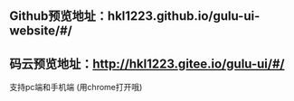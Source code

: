 ## Github预览地址：hkl1223.github.io/gulu-ui-website/#/
## 码云预览地址：http://hkl1223.gitee.io/gulu-ui/#/
支持pc端和手机端 (用chrome打开哦)
